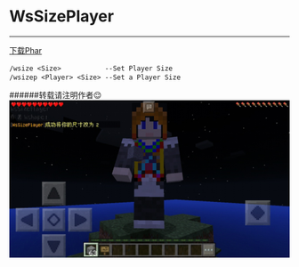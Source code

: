 # WsSizePlayer  
------
[下载Phar](http://pan.baidu.com/s/1dFcLdGd)
```
/wsize <Size>           --Set Player Size
/wsizep <Player> <Size> --Set a Player Size
```
######转载请注明作者:relieved:
![](./img.jpg)
